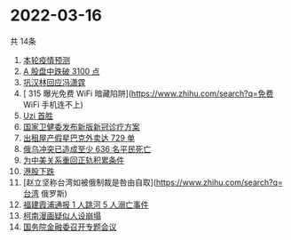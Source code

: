 # 2022-03-16
  共 14条

  <!-- BEGIN -->
  <!-- 最后更新时间:Wed Mar 16 2022 12:20:00 GMT+0000 (Coordinated Universal Time) -->
  1. [本轮疫情预测](https://www.zhihu.com/search?q=兰大预测本轮疫情)
1. [A 股盘中跌破 3100 点](https://www.zhihu.com/search?q=A股)
1. [巩汉林回应冯潇霆](https://www.zhihu.com/search?q=巩汉林回应)
1. [ 315 曝光免费 WiFi 暗藏陷阱](https://www.zhihu.com/search?q=免费 WiFi 手机连不上)
1. [Uzi 首胜](https://www.zhihu.com/search?q=uzi)
1. [国家卫健委发布新版新冠诊疗方案](https://www.zhihu.com/search?q=新版新冠诊疗方案)
1. [出租屋产假星巴克外卖达 729 单](https://www.zhihu.com/search?q=假星巴克)
1. [俄乌冲突已造成至少 636 名平民死亡](https://www.zhihu.com/search?q=俄乌冲突造成平民死亡)
1. [为中美关系重回正轨积累条件](https://www.zhihu.com/search?q=中美关系)
1. [港股下跌](https://www.zhihu.com/search?q=港股下跌)
1. [赵立坚称台湾如被俄制裁是咎由自取](https://www.zhihu.com/search?q=台湾 俄罗斯)
1. [福建霞浦通报 1 人跳河 5 人溺亡事件](https://www.zhihu.com/search?q=1人跳河5人溺亡)
1. [柯南漫画疑似人设崩塌 ](https://www.zhihu.com/search?q=柯南)
1. [国务院金融委召开专题会议](https://www.zhihu.com/search?q=国务院金融委)
  <!-- END -->
  